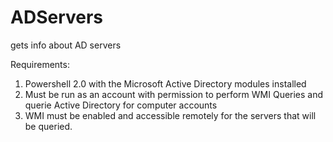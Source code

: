 # ADServers
gets info about AD servers

Requirements:
1) Powershell 2.0 with the Microsoft Active Directory modules installed
2) Must be run as an account with permission to perform WMI Queries and querie Active Directory for computer accounts
3) WMI must be enabled and accessible remotely for the servers that will be queried.